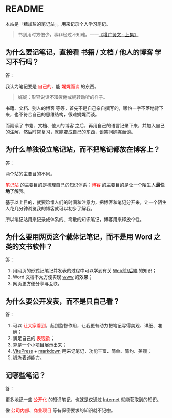 # README

本站是「糖加盐的笔记站」，用来记录个人学习笔记。

>书到用时方恨少，事非经过不知难。——[《增广贤文 · 上集》](https://so.gushiwen.cn/guwen/bookv_46653FD803893E4F35AFA373664DFAE0.aspx)

## 为什么要记笔记，直接看 书籍 / 文档 / 他人的博客 学习不行吗？

答：

我认为笔记要是 <span style="color:red;">自己的</span>、能 <span style="color:red;">娓娓而谈</span> 的东西。

>娓娓：形容说话不知疲倦或婉转动听的样子。

书籍、文档、别人的博客 等等，首先不是自己亲自撰写的，哪怕一字不落地背下来，也不符合自己的思维结构，很难娓娓而谈。

而阅读了 书籍、文档、他人的博客 之后，再用自己的语言记录下来，并加入自己的注解，然后时常复习，就能变成自己的东西，谈笑间娓娓而谈。

## 为什么单独设立笔记站，而不把笔记都放在博客上？

答：

两个站的主要目的不同。

<span style="color:red;">笔记站</span> 的主要目的是梳理自己的知识体系；<span style="color:red;">博客</span> 的主要目的是让一个陌生人**最快地**了解我。

基于以上目的，就要珍惜人们的时间和注意力，把博客和笔记分开来，让一个陌生人花几分钟浏览我的博客就可以初步了解我。

所以笔记站用来记录成体系的、零散的知识笔记，博客用来释放个性。

## 为什么要用网页这个载体记笔记，而不是用 Word 之类的文书软件？

答：

1. 用网页的形式记笔记并发表的过程中可以学到有关 [Web前/后端](https://en.wikipedia.org/wiki/Frontend_and_backend#Web_development_as_an_example) 的知识；
2. Word 文档不太方便实现 [www](https://en.wikipedia.org/wiki/World_Wide_Web) 的效果；
3. 网页更方便分享与互联。

## 为什么要公开发表，而不是只自己看？

答：

1. 可以 <span style="color:red;">让大家看到</span>，起到监督作用，让我更有动力把笔记写得美观、详细、准确；
2. 满足自己的 <span style="color:red;">表现欲</span>；
3. 算是一个小项目展示出来；
4. [VitePress](https://vitepress.dev/) + [markdown](https://daringfireball.net/projects/markdown/syntax) 用来记笔记，功能丰富、简单、简约、美观；
5. 锻炼表述能力。

## 记哪些笔记？

答：

更多地记一些 <span style="color:red;">公开化</span> 的知识笔记，也就是仅通过 [Internet](https://en.wikipedia.org/wiki/Internet) 就能获取到的知识。

像 <span style="color:red;">公司内部</span>、<span style="color:red;">商业项目</span> 等有保密要求的知识就不记啦。
